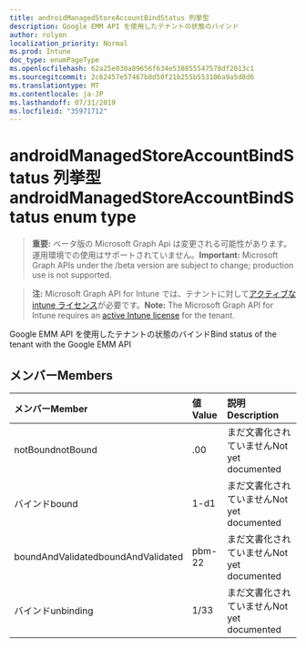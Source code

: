 ```yaml
---
title: androidManagedStoreAccountBindStatus 列挙型
description: Google EMM API を使用したテナントの状態のバインド
author: rolyon
localization_priority: Normal
ms.prod: Intune
doc_type: enumPageType
ms.openlocfilehash: 62a25e030a89656f634e538855547578df2013c1
ms.sourcegitcommit: 2c62457e57467b8d50f21b255b553106a9a5d8d6
ms.translationtype: MT
ms.contentlocale: ja-JP
ms.lasthandoff: 07/31/2019
ms.locfileid: "35971712"
---
```

# <a name="androidmanagedstoreaccountbindstatus-enum-type"></a><span data-ttu-id="b19e0-103">androidManagedStoreAccountBindStatus 列挙型</span><span class="sxs-lookup"><span data-stu-id="b19e0-103">androidManagedStoreAccountBindStatus enum type</span></span>

> <span data-ttu-id="b19e0-104">**重要:** ベータ版の Microsoft Graph Api は変更される可能性があります。運用環境での使用はサポートされていません。</span><span class="sxs-lookup"><span data-stu-id="b19e0-104">**Important:** Microsoft Graph APIs under the /beta version are subject to change; production use is not supported.</span></span>

> <span data-ttu-id="b19e0-105">**注:** Microsoft Graph API for Intune では、テナントに対して[アクティブな intune ライセンス](https://go.microsoft.com/fwlink/?linkid=839381)が必要です。</span><span class="sxs-lookup"><span data-stu-id="b19e0-105">**Note:** The Microsoft Graph API for Intune requires an [active Intune license](https://go.microsoft.com/fwlink/?linkid=839381) for the tenant.</span></span>

<span data-ttu-id="b19e0-106">Google EMM API を使用したテナントの状態のバインド</span><span class="sxs-lookup"><span data-stu-id="b19e0-106">Bind status of the tenant with the Google EMM API</span></span>

## <a name="members"></a><span data-ttu-id="b19e0-107">メンバー</span><span class="sxs-lookup"><span data-stu-id="b19e0-107">Members</span></span>
|<span data-ttu-id="b19e0-108">メンバー</span><span class="sxs-lookup"><span data-stu-id="b19e0-108">Member</span></span>|<span data-ttu-id="b19e0-109">値</span><span class="sxs-lookup"><span data-stu-id="b19e0-109">Value</span></span>|<span data-ttu-id="b19e0-110">説明</span><span class="sxs-lookup"><span data-stu-id="b19e0-110">Description</span></span>|
|:---|:---|:---|
|<span data-ttu-id="b19e0-111">notBound</span><span class="sxs-lookup"><span data-stu-id="b19e0-111">notBound</span></span>|<span data-ttu-id="b19e0-112">.0</span><span class="sxs-lookup"><span data-stu-id="b19e0-112">0</span></span>|<span data-ttu-id="b19e0-113">まだ文書化されていません</span><span class="sxs-lookup"><span data-stu-id="b19e0-113">Not yet documented</span></span>|
|<span data-ttu-id="b19e0-114">バインド</span><span class="sxs-lookup"><span data-stu-id="b19e0-114">bound</span></span>|<span data-ttu-id="b19e0-115">1-d</span><span class="sxs-lookup"><span data-stu-id="b19e0-115">1</span></span>|<span data-ttu-id="b19e0-116">まだ文書化されていません</span><span class="sxs-lookup"><span data-stu-id="b19e0-116">Not yet documented</span></span>|
|<span data-ttu-id="b19e0-117">boundAndValidated</span><span class="sxs-lookup"><span data-stu-id="b19e0-117">boundAndValidated</span></span>|<span data-ttu-id="b19e0-118">pbm-2</span><span class="sxs-lookup"><span data-stu-id="b19e0-118">2</span></span>|<span data-ttu-id="b19e0-119">まだ文書化されていません</span><span class="sxs-lookup"><span data-stu-id="b19e0-119">Not yet documented</span></span>|
|<span data-ttu-id="b19e0-120">バインド</span><span class="sxs-lookup"><span data-stu-id="b19e0-120">unbinding</span></span>|<span data-ttu-id="b19e0-121">1/3</span><span class="sxs-lookup"><span data-stu-id="b19e0-121">3</span></span>|<span data-ttu-id="b19e0-122">まだ文書化されていません</span><span class="sxs-lookup"><span data-stu-id="b19e0-122">Not yet documented</span></span>|





